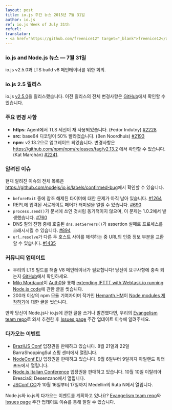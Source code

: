 ```yaml
---
layout: post
title: io.js 주간 뉴스 2015년 7월 31일
author: io.js
ref: io.js Week of July 31th
refurl: 
translator:
- <a href="https://github.com/freenice12" target="_blank">freenice12</a>
---
```


<!--
### io.js and Node.js News — July 31st
io.js v2.5.0 and our call for an LTS build V8 maintainer.
-->

### io.js and Node.js 뉴스  — 7월 31일
io.js v2.5.0과 LTS build v8 메인테이너를 위한 회의.

<!--
### io.js 2.5 Release
This week we have released io.js [v2.5.0](https://iojs.org/dist/v2.5.0/). The complete changelog for this version and previous releases can be found [on GitHub](https://github.com/nodejs/io.js/blob/master/CHANGELOG.md).
-->

### io.js 2.5 릴리스
io.js [v2.5.0](https://iojs.org/dist/v2.5.0/)을 릴리스했습니다. 이전 릴리스의 전체 변경사항은 [GitHub](https://github.com/nodejs/io.js/blob/master/CHANGELOG.md)에서 확인할 수 있습니다.

<!--
### Notable changes
* **https**: TLS sessions in Agent are reused (Fedor Indutny) [#2228](https://github.com/nodejs/io.js/pull/2228)
* **src**: base64 decoding is now 50% faster (Ben Noordhuis) [#2193](https://github.com/nodejs/io.js/pull/2193)
* **npm**: Upgraded to v2.13.2, release notes can be found in <https://github.com/npm/npm/releases/tag/v2.13.2> (Kat Marchán) [#2241](https://github.com/nodejs/io.js/pull/2241).
-->

### 주요 변경 사항

* **https**: Agent에서 TLS 세선이 재 사용되었습니다. (Fedor Indutny) [#2228](https://github.com/nodejs/io.js/pull/2228)
* **src**: base64 디코딩이 50% 빨라졌습니다. (Ben Noordhuis) [#2193](https://github.com/nodejs/io.js/pull/2193)
* **npm**: v2.13.2으로 업그레이드 되었습니다. 변경사항은 <https://github.com/npm/npm/releases/tag/v2.13.2> 에서 확인할 수 있습니다. (Kat Marchán) [#2241](https://github.com/nodejs/io.js/pull/2241).

<!--
### Known issues
See https://github.com/nodejs/io.js/labels/confirmed-bug for complete and current list of known issues.
* Some problems with unreferenced timers running during `beforeExit` are still to be resolved. See [#1264](https://github.com/nodejs/io.js/issues/1264).
* Surrogate pair in REPL can freeze terminal. [#690](https://github.com/nodejs/io.js/issues/690)
* `process.send()` is not synchronous as the docs suggest, a regression introduced in 1.0.2, see [#760](https://github.com/nodejs/io.js/issues/760).
* Calling `dns.setServers()` while a DNS query is in progress can cause the process to crash on a failed assertion. [#894](https://github.com/nodejs/io.js/issues/894)
* `url.resolve` may transfer the auth portion of the url when resolving between two full hosts, see [#1435](https://github.com/nodejs/io.js/issues/1435).
-->

### 알려진 이슈

현재 알려진 이슈의 전체 목록은
<https://github.com/nodejs/io.js/labels/confirmed-bug>에서 확인할 수 있습니다.

* `beforeExit` 중에 참조 해제된 타이머에 대한 문제가 아직 남아 있습니다. [#1264](https://github.com/nodejs/io.js/issues/1264)
* REPL에 입력된 서로게이트 페어가 터미널을 얼릴 수 있습니다. [#690](https://github.com/nodejs/io.js/issues/690)
* `process.send()`가 문서에 쓰인 것처럼 동기적이지 않으며, 이 문제는 1.0.2에서 발생했습니다. [#760](https://github.com/nodejs/io.js/issues/760)
* DNS 질의 진행 중에 호출된 `dns.setServers()`가 assertion 실패로 프로세스를 크래시시킬 수 있습니다. [#894](https://github.com/nodejs/io.js/issues/894)
* `url.resolve`가 다른 두 호스트 사이를 해석하는 중 URL의 인증 정보 부분을 교환할 수 있습니다. [#1435](https://github.com/nodejs/io.js/issues/1435)

<!--
### Community Updates
* We need a V8 maintainer for our LTS build! Head on over [to GitHub](https://github.com/nodejs/LTS/issues/28) to see if the requirements match your capabilities.
* [Milo Mordaunt](https://twitter.com/bananaoomarang) has written about [extending IFTTT with Webtask.io running Node.js code](https://auth0.com/blog/2015/07/28/if-this-then-node-dot-js-extending-ifttt-with-webtask-dot-io/?utm_source=io.js+and+Node.js+News&utm_medium=article) over on [Auth0](https://auth0.com/blog).
* [Hemanth.HM](https://twitter.com/gnumanth), an author and contributor of more than 200 modules on npm, has written about [authoring Node modules](http://h3manth.com/new/blog/2015/authoring-node-modules/?utm_source=io.js+and+Node.js+News&utm_medium=article).
If you have spotted or written something about Node.js and io.js, do come over to our [Evangelism team repo](https://github.com/nodejs/evangelism) and suggest it on the [Issues page](https://github.com/nodejs/evangelism/issues), specifically the Weekly Updates issue.
-->

### 커뮤니티 업데이트

* 우리의 LTS 빌드를 해줄 V8 메인테이너가 필요합니다! 당신이 요구사항에 충족 되는지 [GitHub](https://github.com/nodejs/LTS/issues/28)에서 확인하세요.
* [Milo Mordaunt](https://twitter.com/bananaoomarang)이 [Auth0](https://auth0.com/blog)을 통해 [extending IFTTT with Webtask.io running Node.js code](https://auth0.com/blog/2015/07/28/if-this-then-node-dot-js-extending-ifttt-with-webtask-dot-io/?utm_source=io.js+and+Node.js+News&utm_medium=article)에 관한 글을 썻습니다.
* 200개 이상의 npm 모듈 기여자이며 작가인 [Hemanth.HM](https://twitter.com/gnumanth)이 [Node modules 제작하기](http://h3manth.com/new/blog/2015/authoring-node-modules/?utm_source=io.js+and+Node.js+News&utm_medium=article)에 대한 글을 썻습니다.

만약 당신이 Node.js나 io.js에 관한 글을 쓰거나 발견했다면, 우리의 [Evangelism team repo](https://github.com/nodejs/evangelism)로 와서 추천한 후 [Issues page](https://github.com/nodejs/evangelism/issues) 주간 업데이트 이슈에 알려주세요.

<!--
### Upcoming Events

* [BrazilJS Conf](http://braziljs.com.br/) tickets are on sale, August 21st - 22nd at Shopping Center BarraShoppingSul
* [NodeConf EU](http://nodeconf.eu/) tickets are on sale, September 6th - 9th at Waterford, Ireland
* [Node.js Italian Conference](http://nodejsconf.it/) tickets are on sale, October 10th at Desenzano - Brescia, Italy
* [JSConf CO](http://www.jsconf.co/), October 16th - 17th at Ruta N, Medellin
-->

### 다가오는 이벤트

* [BrazilJS Conf](http://braziljs.com.br/) 입장권을 판매하고 있습니다. 8월 21일과 22일 BarraShoppingSul 쇼핑 센터에서 열립니다.
* [NodeConf EU](http://nodeconf.eu/) 입장권을 판매하고 있습니다. 9월 6일부터 9일까지 아일랜드 워터포드에서 열립니다.
* [Node.js Italian Conference](http://nodejsconf.it/) 입장권을 판매하고 있습니다. 10월 10일 이탈리아 Brescia의 Desenzano에서 열립니다.
* [JSConf CO](http://www.jsconf.co/)가 10월 16일부터 17일까지 Medellin의 Ruta N에서 열립니다.

<!--
Have an event about Node.js and io.js coming up? You can put your events here through the [Evangelism team repo](https://github.com/nodejs/evangelism) and announce it in the [Issues page](https://github.com/nodejs/evangelism/issues), specifically the Weekly Updates issue.
-->

Node.js와 io.js의 다가오는 이벤트를 계획하고 있나요? [Evangelism team repo](https://github.com/nodejs/evangelism)와 [Issues page](https://github.com/nodejs/evangelism/issues) 주간 업데이트 이슈를 통해 알릴 수 있습니다. 
